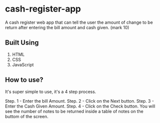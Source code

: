 # cash-register-app

A cash register web app that can tell the user the amount of change to be return after entering the bill amount and cash given. (mark 10)

## Built Using 

1. HTML
1. CSS
1. JavaScript

## How to use?

It's super simple to use, it's a 4 step process.

Step. 1 - Enter the bill Amount.
Step. 2 - Click on the Next button.
Step. 3 - Enter the Cash Given Amount.
Step. 4 - Click on the Check button.
You will see the number of notes to be returned inside a table of notes on the buttom of the screen.
